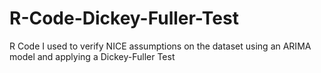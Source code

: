 # R-Code-Dickey-Fuller-Test
R Code I used to verify NICE assumptions on the dataset using an ARIMA model and applying a Dickey-Fuller Test
